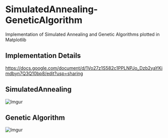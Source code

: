 # SimulatedAnnealing-GeneticAlgorithm

Implementation of Simulated Annealing and Genetic Algorithms plotted in Matplotlib

## Implementation Details

https://docs.google.com/document/d/1Vo27z1S582c1PPLNPJo_Dzb2yaYKimdbyn7Q3Q10bp8/edit?usp=sharing

## SimulatedAnnealing

![Imgur](https://i.imgur.com/VM2sLeO.png)

## Genetic Algorithm

![Imgur](https://i.imgur.com/TojW6hw.png)
